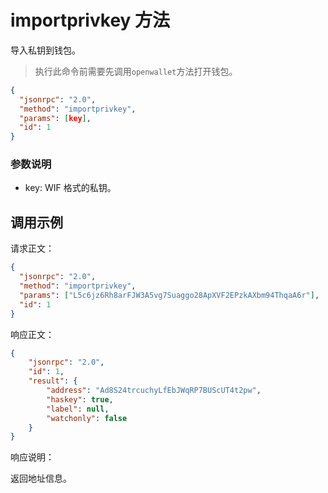 ﻿# importprivkey 方法

导入私钥到钱包。

> 执行此命令前需要先调用`openwallet`方法打开钱包。



```json
{
  "jsonrpc": "2.0",
  "method": "importprivkey",
  "params": [key],
  "id": 1
}
```



### 参数说明

* key: WIF 格式的私钥。



## 调用示例

请求正文：

```json
{
  "jsonrpc": "2.0",
  "method": "importprivkey",
  "params": ["L5c6jz6Rh8arFJW3A5vg7Suaggo28ApXVF2EPzkAXbm94ThqaA6r"],
  "id": 1
}
```

响应正文：

```json
{
    "jsonrpc": "2.0",
    "id": 1,
    "result": {
        "address": "Ad8S24trcuchyLfEbJWqRP7BUScUT4t2pw",
        "haskey": true,
        "label": null,
        "watchonly": false
    }
}
```

响应说明：

返回地址信息。